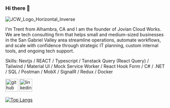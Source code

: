 ### Hi there 👋


![JCW_Logo_Horizontal_Inverse](https://github.com/user-attachments/assets/3a898b7f-316f-426b-8af5-b268529807d6)


I'm Trent from Alhambra, CA and I am the founder of Jovian Cloud Works. We are tech consulting firm that helps small and medium-sized businesses in the San Gabriel Valley area streamline operations, automate workflows, and scale with confidence through strategic IT planning, custom internal tools, and ongoing tech support.

Skills: Nextjs / REACT / Typescript / Tanstack Query (React Query) / Tailwind / Material UI /  Mock Service Worker / React Hook Form / C# / .NET / SQL / Postman / MobX / SignalR / Redux / Docker


[<img src='https://cdn.jsdelivr.net/npm/simple-icons@3.0.1/icons/github.svg' alt='github' height='40'>](https://github.com/TrentStrum)  [<img src='https://cdn.jsdelivr.net/npm/simple-icons@3.0.1/icons/linkedin.svg' alt='linkedin' height='40'>](https://www.linkedin.com/in/trent-strum/)  

[![Top Langs](https://github-readme-stats.vercel.app/api/top-langs/?username=TrentStrum)](https://github.com/anuraghazra/github-readme-stats)

